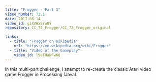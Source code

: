 ```yaml
---
title: "Frogger - Part 1"
video_number: 72.1
date: 2017-06-14
video_id: giXV6xErw0Y
repository: CC_72_Frogger/CC_72_Frogger_original

links:
  - title: "Frogger on Wikipedia"  
    url: "https://en.wikipedia.org/wiki/Frogger"
  - title: "Video of the Gameplay"  
    video_id: l9eTOaNFwKQ
---
```


In this multi-part challenge, I attempt to re-create the classic Atari video game Frogger in Processing (Java).

